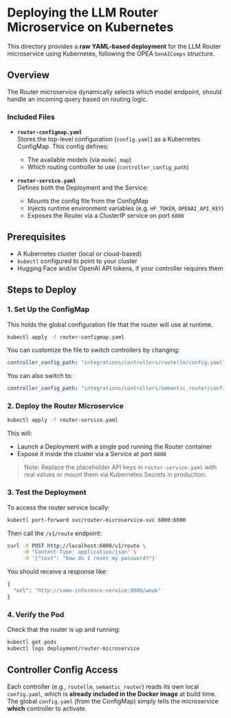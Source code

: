 # Deploying the LLM Router Microservice on Kubernetes

This directory provides a **raw YAML-based deployment** for the LLM Router microservice using Kubernetes, following the OPEA `GenAIComps` structure.

## Overview

The Router microservice dynamically selects which model endpoint, should handle an incoming query based on routing logic. 

### Included Files

- **`router-configmap.yaml`**  
  Stores the top-level configuration (`config.yaml`) as a Kubernetes ConfigMap. This config defines:
  - The available models (via `model_map`)
  - Which routing controller to use (`controller_config_path`)

- **`router-service.yaml`**  
  Defines both the Deployment and the Service:
  - Mounts the config file from the ConfigMap
  - Injects runtime environment variables (e.g. `HF_TOKEN`, `OPENAI_API_KEY`)
  - Exposes the Router via a ClusterIP service on port `6000`

## Prerequisites

- A Kubernetes cluster (local or cloud-based)
- `kubectl` configured to point to your cluster
- Hugging Face and/or OpenAI API tokens, if your controller requires them

## Steps to Deploy

### 1. Set Up the ConfigMap

This holds the global configuration file that the router will use at runtime.

```bash
kubectl apply -f router-configmap.yaml
```

You can customize the file to switch controllers by changing:

```yaml
controller_config_path: "integrations/controllers/routellm/config.yaml"
```

You can also switch to:

```yaml
controller_config_path: "integrations/controllers/semantic_router/config.yaml"
```

### 2. Deploy the Router Microservice

```bash
kubectl apply -f router-service.yaml
```

This will:
- Launch a Deployment with a single pod running the Router container
- Expose it inside the cluster via a Service at port `6000`

> Note: Replace the placeholder API keys in `router-service.yaml` with real values or mount them via Kubernetes Secrets in production.

### 3. Test the Deployment

To access the router service locally:

```bash
kubectl port-forward svc/router-microservice-svc 6000:6000
```

Then call the `/v1/route` endpoint:

```bash
curl -X POST http://localhost:6000/v1/route \
     -H "Content-Type: application/json" \
     -d '{"text": "How do I reset my password?"}'
```

You should receive a response like:

```json
{
  "url": "http://some-inference-service:8000/weak"
}
```

### 4. Verify the Pod

Check that the router is up and running:

```bash
kubectl get pods
kubectl logs deployment/router-microservice
```

## Controller Config Access

Each controller (e.g., `routellm`, `semantic_router`) reads its own local `config.yaml`, which is **already included in the Docker image** at build time. The global `config.yaml` (from the ConfigMap) simply tells the microservice **which** controller to activate.


